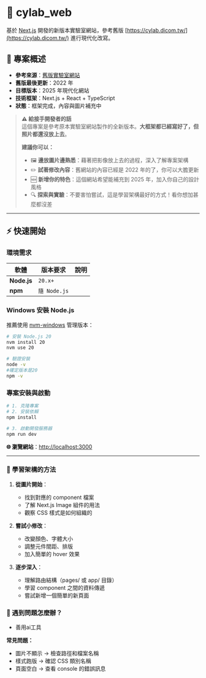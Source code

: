 # 🔬 cylab_web

基於 [Next.js](https://nextjs.org/) 開發的新版本實驗室網站，參考舊版 [https://cylab.dicom.tw/](https://cylab.dicom.tw/) 進行現代化改寫。

## 🎯 專案概述

- **參考來源**：[舊版實驗室網站](https://cylab.dicom.tw/)
- **舊版最後更新**：2022 年
- **目標版本**：2025 年現代化網站
- **技術框架**：Next.js + React + TypeScript
- **狀態**：框架完成，內容與圖片補充中

> **⚠️ 給接手開發者的話**  
> 這個專案是參考原本實驗室網站製作的全新版本。**大框架都已經寫好了，但照片都還沒放上去**。  
> 
> **建議你可以：**
> - 🖼️ **邊放圖片邊熟悉**：藉著把影像放上去的過程，深入了解專案架構
> - ✏️ **試著修改內容**：舊網站的內容已經是 2022 年的了，你可以大膽更新
> - 🆕 **新增你的特色**：這個網站希望能補充到 2025 年，加入你自己的設計風格
> - 🔍 **探索與實驗**：不要害怕嘗試，這是學習架構最好的方式！看你想加甚麼都沒差

---

## ⚡ 快速開始

### 環境需求

| 軟體 | 版本要求 | 說明 |
|------|---------|------|
| **Node.js** | `20.x+` |
| **npm** | `隨 Node.js` |

### Windows 安裝 Node.js

推薦使用 [nvm-windows](https://github.com/coreybutler/nvm-windows) 管理版本：

```bash
# 安裝 Node.js 20
nvm install 20
nvm use 20

# 驗證安裝
node -v 
#確定版本是20
npm -v
```

### 專案安裝與啟動

```bash
# 1. 克隆專案
# 2. 安裝依賴
npm install

# 3. 啟動開發服務器
npm run dev
```

**🌐 瀏覽網站**：[http://localhost:3000](http://localhost:3000)

---

### 🎯 學習架構的方法

1. **從圖片開始**：
   - 找到對應的 component 檔案
   - 了解 Next.js Image 組件的用法
   - 觀察 CSS 樣式是如何組織的

2. **嘗試小修改**：
   - 改變顏色、字體大小
   - 調整元件間距、排版
   - 加入簡單的 hover 效果

3. **逐步深入**：
   - 理解路由結構（pages/ 或 app/ 目錄）
   - 學習 component 之間的資料傳遞
   - 嘗試新增一個簡單的新頁面

### 🤔 遇到問題怎麼辦？
- 善用ai工具

**常見問題：**
- 圖片不顯示 → 檢查路徑和檔案名稱
- 樣式跑版 → 確認 CSS 類別名稱
- 頁面空白 → 查看 console 的錯誤訊息




